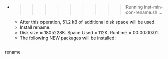 * >>>>>>>>> Running inst-min-con-rename.sh ...
  * After this operation, 51.2 kB of additional disk space will be used.
  * Install rename.
  * Disk size = 1805228K. Space Used = 112K. Runtime = 00:00:00:01.
  * The following NEW packages will be installed:
  ```bash
rename
  ```
